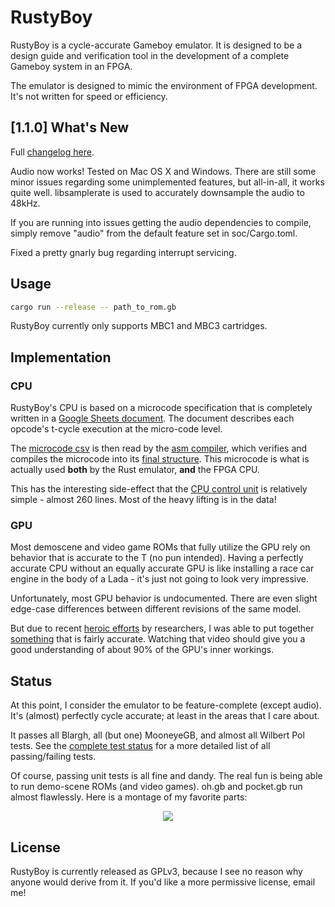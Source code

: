 # RustyBoy

RustyBoy is a cycle-accurate Gameboy emulator. It is designed to be a design guide and verification
tool in the development of a complete Gameboy system in an FPGA.

The emulator is designed to mimic the environment of FPGA development. It's not written for speed or
efficiency.

## [1.1.0] What's New

Full [changelog here](Changelog.md).

Audio now works! Tested on Mac OS X and Windows. There are still some minor issues regarding some
unimplemented features, but all-in-all, it works quite well. libsamplerate is used to accurately
downsample the audio to 48kHz.

If you are running into issues getting the audio dependencies to compile, simply remove "audio" from
the default feature set in soc/Cargo.toml.

Fixed a pretty gnarly bug regarding interrupt servicing.

## Usage

```bash
cargo run --release -- path_to_rom.gb
```

RustyBoy currently only supports MBC1 and MBC3 cartridges.

## Implementation

### CPU

RustyBoy's CPU is based on a microcode specification that is completely written in a
[Google Sheets document](https://docs.google.com/spreadsheets/d/1kMCDI1IlQtenE8m_Q8PhgFFZF4yk-pS-j0KrA0_e-DM/edit).
The document describes each opcode's t-cycle execution at the micro-code level.

The [microcode csv](soc/instructions.csv) is then read by the [asm compiler](soc/src/cpu/asm), which
verifies and compiles the microcode into its [final structure](soc/src/cpu/micro_code.rs). This
microcode is what is actually used **both** by the Rust emulator, **and** the FPGA CPU.

This has the interesting side-effect that the [CPU control unit](soc/src/cpu/control_unit.rs) is
relatively simple - almost 260 lines. Most of the heavy lifting is in the data!

### GPU

Most demoscene and video game ROMs that fully utilize the GPU rely on behavior that is accurate to
the T (no pun intended). Having a perfectly accurate CPU without an equally accurate GPU is like
installing a race car engine in the body of a Lada - it's just not going to look very impressive.

Unfortunately, most GPU behavior is undocumented. There are even slight edge-case differences
between different revisions of the same model.

But due to recent [heroic efforts](https://www.youtube.com/watch?v=HyzD8pNlpwI) by researchers, I
was able to put together [something](soc/src/gpu.rs) that is fairly accurate. Watching that video
should give you a good understanding of about 90% of the GPU's inner workings.

## Status

At this point, I consider the emulator to be feature-complete (except audio). It's (almost)
perfectly cycle accurate; at least in the areas that I care about.

It passes all Blargh, all (but one) MooneyeGB, and almost all Wilbert Pol tests. See the
[complete test status](docs/test_details.md) for a more detailed list of all passing/failing tests.

Of course, passing unit tests is all fine and dandy. The real fun is being able to run demo-scene
ROMs (and video games). oh.gb and pocket.gb run almost flawlessly. Here is a montage of my favorite
parts:

<p align="center">
    <image src="docs/rustyboy.gif" />
</p>

## License

RustyBoy is currently released as GPLv3, because I see no reason why anyone would derive from it. If
you'd like a more permissive license, email me!
